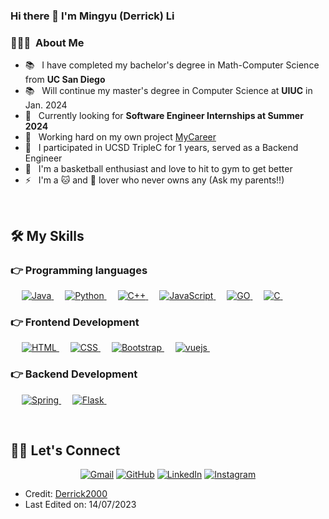 ### Hi there 👋 I'm Mingyu (Derrick) Li

### 👨🏻‍💻 &nbsp;About Me


- 📚 &nbsp; I have completed my bachelor's degree in Math-Computer Science from **UC San Diego**
- 📚 &nbsp; Will continue my master's degree in Computer Science at **UIUC** in Jan. 2024
- 🤔 &nbsp; Currently looking for **Software Engineer Internships at Summer 2024**
- 🤩 &nbsp; Working hard on my own project [MyCareer](https://github.com/TallMessiWu/my-career-frontend)
- 🎉 &nbsp; I participated in UCSD TripleC for 1 years, served as a Backend Engineer
- 🏀 &nbsp; I'm a basketball enthusiast and love to hit to gym to get better
- ⚡ &nbsp; I'm a 🐱 and 🐶 lover who never owns any (Ask my parents!!)

<br/>

## 🛠️ My Skills

### 👉 Programming languages

<p align="left"> 
  &emsp; 
  <a href="https://www.java.com" target="_blank"> 
    <img alt="Java" src="https://img.shields.io/badge/java-%23ED8B00.svg?style=for-the-badge&logo=openjdk&logoColor=white">
  </a>
  &emsp;
  <a href="https://www.python.org" target="_blank">
    <img alt="Python" src="https://img.shields.io/badge/python-3670A0?style=for-the-badge&logo=python&logoColor=ffdd54">
  </a>
  &emsp;
  <a href="https://www.w3schools.com/cpp/" target="_blank"> 
    <img alt="C++" src="https://img.shields.io/badge/c++-%2300599C.svg?style=for-the-badge&logo=c%2B%2B&logoColor=white">
  </a> 
  &emsp;
  <a href="https://developer.mozilla.org/en-US/docs/Web/JavaScript" target="_blank"> 
     <img alt="JavaScript" src="https://img.shields.io/badge/javascript-%23323330.svg?style=for-the-badge&logo=javascript&logoColor=%23F7DF1E">
   </a>
  &emsp;
  <a href="https://go.dev" target="_blank">
    <img alt="GO" src="https://img.shields.io/badge/go-%2300ADD8.svg?style=for-the-badge&logo=go&logoColor=white"/>
  </a>
   &emsp;
   <a href="https://www.cprogramming.com/" target="_blank"> 
    <img alt="C" src="https://img.shields.io/badge/c-%2300599C.svg?style=for-the-badge&logo=c&logoColor=white">
  </a> 
  &emsp;
</p>


### 👉 Frontend Development
<p align="left"> 
  &emsp; 
  <a href="https://www.w3.org/html/" target="_blank"> 
   <img alt="HTML" src="https://img.shields.io/badge/html5-%23E34F26.svg?style=for-the-badge&logo=html5&logoColor=white">
  </a>   
  &emsp;
  <a href="https://www.w3schools.com/css/" target="_blank">
    <img alt="CSS" src="https://img.shields.io/badge/css3-%231572B6.svg?style=for-the-badge&logo=css3&logoColor=white">
  </a> 
   &emsp;
  <a href="https://getbootstrap.com" target="_blank"> 
    <img alt="Bootstrap" src="https://img.shields.io/badge/bootstrap-%238511FA.svg?style=for-the-badge&logo=bootstrap&logoColor=white"/>
  </a>
  &emsp;
  <a href="https://vuejs.org/" target="_blank"> 
    <img alt="vuejs" src="https://img.shields.io/badge/vuejs-%2335495e.svg?style=for-the-badge&logo=vuedotjs&logoColor=%234FC08D"/>
  </a>
  &emsp;
</p>

### 👉 Backend Development
<p align="left"> 
  &emsp; 
  <a href="https://spring.io/" target="_blank"> 
   <img alt="Spring" src="https://img.shields.io/badge/spring-%236DB33F.svg?style=for-the-badge&logo=spring&logoColor=white">
  </a>   
  &emsp;
  <a href="https://flask.palletsprojects.com/en/2.3.x/" target="_blank">
    <img alt="Flask" src="https://img.shields.io/badge/flask-%23000.svg?style=for-the-badge&logo=flask&logoColor=white">
  </a> 
   &emsp;
</p>

<br/>

## 🙋‍♀️ Let's Connect
<p align="center">
	<a href="mailto:mil074mingyu@gmail.com"><img src="https://img.icons8.com/bubbles/50/000000/gmail.png" alt="Gmail"/></a>
	<a href="https://github.com/Derrick2000"><img src="https://img.icons8.com/bubbles/50/000000/github.png" alt="GitHub"/></a>
	<a href="https://www.linkedin.com/in/mingyu-li-9a3642200/"><img src="https://img.icons8.com/bubbles/50/000000/linkedin.png" alt="LinkedIn"/></a>
	<a href="https://www.instagram.com/derrick200002/"><img src="https://img.icons8.com/bubbles/50/000000/instagram.png" alt="Instagram"/></a>
	
</p>

* Credit: [Derrick2000](https://github.com/Derrick2000)
* Last Edited on: 14/07/2023
